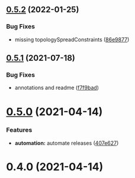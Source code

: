 ## [0.5.2](https://github.com/bsord/tetris/compare/0.5.1...0.5.2) (2022-01-25)


### Bug Fixes

* missing topologySpreadConstraints ([86e9877](https://github.com/bsord/tetris/commit/86e9877be411e999293166d3c87733fa9dc2be7c))



## [0.5.1](https://github.com/bsord/tetris/compare/0.5.0...0.5.1) (2021-07-18)


### Bug Fixes

* annotations and readme ([f7f9bad](https://github.com/bsord/tetris/commit/f7f9badd6bd5b57be88071dd961d5d8b0109949b))



# [0.5.0](https://github.com/bsord/tetris/compare/0.4.0...0.5.0) (2021-04-14)


### Features

* **automation:** automate releases ([407e627](https://github.com/bsord/tetris/commit/407e62773b26bb710e36d2ec690d430c39145380))



# 0.4.0 (2021-04-14)



